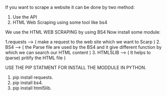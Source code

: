 If you want to scrape a website it can be done by two method:

1. Use the API
2. HTML Web Scraping using some tool like bs4

We use the HTML WEB SCRAPING by using BS4 
Now install some module:

1.requests --> ( make a request to the web site which we want to Scarp )
2. BS4 --> ( the Parse file are used by the BS4 and it give different function by which we can search our HTML content )
3. HTML5LIB --> ( It helps to (parse) pritify the HTML file ) 

USE THE PIP STATMENT FOR INSTALL THE MODDULE IN PYTHON.
1. pip install requests.
2. pip install bs4.
3. pip install html5lib.







